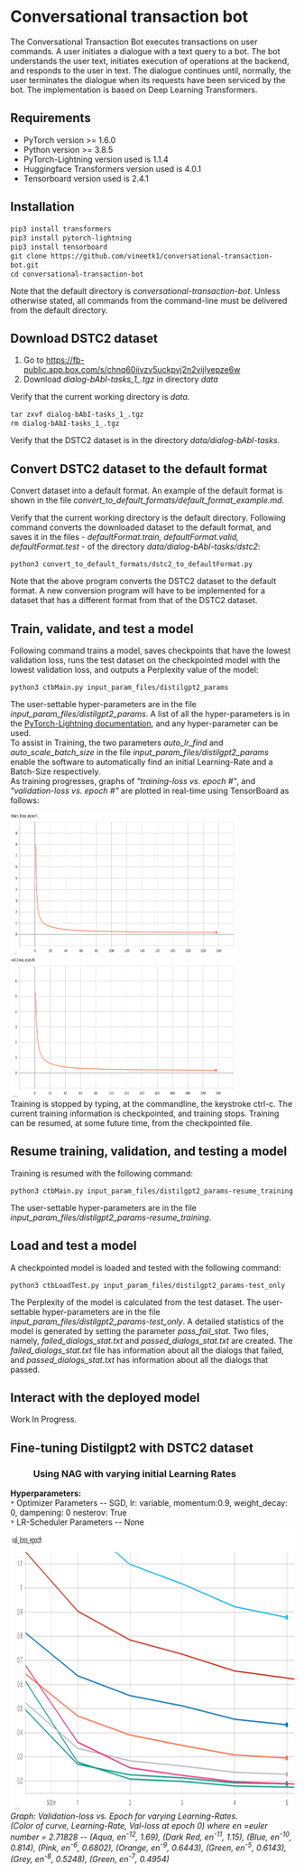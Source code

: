 # Conversational transaction bot
The Conversational Transaction Bot executes transactions on user commands. A user initiates a dialogue with a text query to a bot. The bot understands the user text, initiates execution of operations at the backend, and responds to the user in text. The dialogue continues until, normally, the user terminates the dialogue when its requests have been serviced by the bot. The implementation is based on Deep Learning Transformers.
## Requirements
* PyTorch version >= 1.6.0
* Python version >= 3.8.5
* PyTorch-Lightning version used is 1.1.4
* Huggingface Transformers version used is 4.0.1
* Tensorboard version used is 2.4.1
## Installation
```
pip3 install transformers
pip3 install pytorch-lightning
pip3 install tensorboard
git clone https://github.com/vineetk1/conversational-transaction-bot.git
cd conversational-transaction-bot
```
Note that the default directory is *conversational-transaction-bot*. Unless otherwise stated, all commands from the command-line must be delivered from the default directory.
## Download DSTC2 dataset
1. Go to https://fb-public.app.box.com/s/chnq60iivzv5uckpvj2n2vijlyepze6w 
1. Download *dialog-bAbI-tasks_1_.tgz* in directory *data*  

Verify that the current working directory is *data*.    
```
tar zxvf dialog-bAbI-tasks_1_.tgz
rm dialog-bAbI-tasks_1_.tgz
```
Verify that the DSTC2 dataset is in the directory *data/dialog-bAbI-tasks*.   
## Convert DSTC2 dataset to the default format
Convert dataset into a default format. An example of the default format is shown in the file *convert_to_default_formats/default_format_example.md*.   

Verify that the current working directory is the default directory. Following command converts the downloaded dataset to the default format, and saves it in the files - *defaultFormat.train, defaultFormat.valid, defaultFormat.test* - of the directory *data/dialog-bAbI-tasks/dstc2*:
```
python3 convert_to_default_formats/dstc2_to_defaultFormat.py
```
Note that the above program converts the DSTC2 dataset to the default format. A new conversion program will have to be implemented for a dataset that has a different format from that of the DSTC2 dataset. 
## Train, validate, and test a model
Following command trains a model, saves checkpoints that have the lowest validation loss, runs the test dataset on the checkpointed model with the lowest validation loss, and outputs a Perplexity value of the model:
```
python3 ctbMain.py input_param_files/distilgpt2_params
```
The user-settable hyper-parameters are in the file *input_param_files/distilgpt2_params*. A list of all the hyper-parameters is in the <a href="https://www.pytorchlightning.ai" target="_blank">PyTorch-Lightning documentation</a>, and any hyper-parameter can be used.    
To assist in Training, the two parameters *auto_lr_find* and *auto_scale_batch_size* in the file *input_param_files/distilgpt2_params* enable the software to automatically find an initial Learning-Rate and a Batch-Size respectively.    
As training progresses, graphs of *"training-loss vs. epoch #"*, and *"validation-loss vs. epoch #"* are plotted in real-time using TensorBoard as follows:
     
<img src=images/train_loss_epoch.png width=400 height=250> <img src=images/val_loss_epoch.png width=400 height=250>    
Training is stopped by typing, at the commandline, the keystroke ctrl-c. The current training information is checkpointed, and training stops. Training can be resumed, at some future time, from the checkpointed file.
## Resume training, validation, and testing a model
Training is resumed with the following command:
```
python3 ctbMain.py input_param_files/distilgpt2_params-resume_training
```
The user-settable hyper-parameters are in the file *input_param_files/distilgpt2_params-resume_training*.  
## Load and test a model
A checkpointed model is loaded and tested with the following command:
```
python3 ctbLoadTest.py input_param_files/distilgpt2_params-test_only 
```
The Perplexity of the model is calculated from the test dataset. The user-settable hyper-parameters are in the file *input_param_files/distilgpt2_params-test_only*. A detailed statistics of the model is generated by setting the parameter *pass_fail_stat*. Two files, namely, *failed_dialogs_stat.txt* and *passed_dialogs_stat.txt* are created. The *failed_dialogs_stat.txt* file has information about all the dialogs that failed, and *passed_dialogs_stat.txt* has information about all the dialogs that passed.
## Interact with the deployed model
Work In Progress.
## Fine-tuning Distilgpt2 with DSTC2 dataset
### &emsp; &emsp; Using NAG with varying initial Learning Rates
**Hyperparameters:**    
``*`` Optimizer Parameters -- SGD, lr: variable, momentum:0.9, weight_decay: 0, dampening: 0 nesterov: True   
``*`` LR-Scheduler Parameters -- None   
<img src=images/tensorboard,val_loss-5_epochs,nag.png width=800 height=500>     
*Graph: Validation-loss vs. Epoch for varying Learning-Rates.   
(Color of curve, Learning-Rate, Val-loss at epoch 0) where en =euler number = 2.71828 -- (Aqua, en<sup>-12</sup>, 1.69), (Dark Red, en<sup>-11</sup>, 1.15), (Blue, en<sup>-10</sup>, 0.814), (Pink, en<sup>-6</sup>, 0.6802), (Orange, en<sup>-9</sup>, 0.6443), (Green, en<sup>-5</sup>, 0.6143), (Grey, en<sup>-8</sup>, 0.5248), (Green, en<sup>-7</sup>, 0.4954)*   


